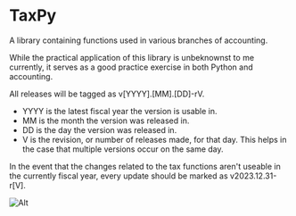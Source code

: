 # TaxPy
A library containing functions used in various branches of accounting.

While the practical application of this library is unbeknownst to me currently, it serves as a good practice exercise in both Python and accounting.

All releases will be tagged as v[YYYY].[MM].[DD]-rV.

- YYYY is the latest fiscal year the version is usable in.
- MM is the month the version was released in.
- DD is the day the version was released in.
- V is the revision, or number of releases made, for that day. This helps in the case that multiple versions occur on the same day.

In the event that the changes related to the tax functions aren't useable in the currently fiscal year, every update should be marked as v2023.12.31-r[V].

![Alt](https://repobeats.axiom.co/api/embed/f31d1c5c736b02981b1ad482843044ed315ce5e1.svg "Repobeats analytics image")
